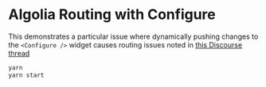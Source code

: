 # Algolia Routing with Configure

This demonstrates a particular issue where dynamically pushing changes to the `<Configure />` widget causes routing issues noted in [this Discourse thread](https://discourse.algolia.com/t/programmatic-state-update-of-configure-breaks-routing-with-react-router-example/5235)

```sh
yarn
yarn start
```
